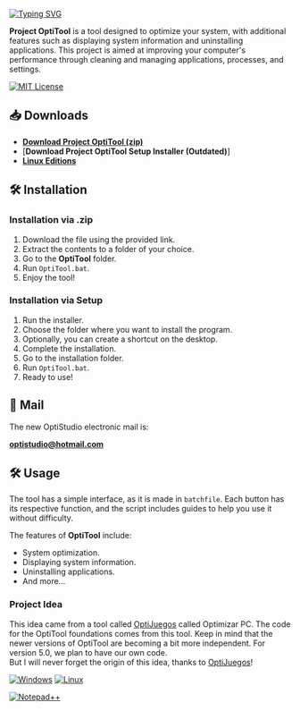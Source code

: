[![Typing SVG](https://readme-typing-svg.herokuapp.com?font=Kanit&weight=800&size=50&pause=1000&color=188EF7&vCenter=true&width=435&lines=Project%3A+OptiTool)](https://git.io/typing-svg)

**Project OptiTool** is a tool designed to optimize your system, with additional features such as displaying system information and uninstalling applications. This project is aimed at improving your computer's performance through cleaning and managing applications, processes, and settings.

[![MIT License](https://badgen.net/github/LICENSE/OptiStudioXD/OptiTool)](https://opensource.org/licenses/MIT)


## 📥 Downloads

- [**Download Project OptiTool (zip)**](https://github.com/OptiStudioXD/OptiTool/releases/download/4.0/OptiTool_v4.0.ES.zip)
- [**Download Project OptiTool Setup Installer (Outdated)**]
- [**Linux Editions**](https://goo.su/YCrUsg)

## 🛠️ Installation

### Installation via .zip

1. Download the file using the provided link.
2. Extract the contents to a folder of your choice.
3. Go to the **OptiTool** folder.
4. Run `OptiTool.bat`.
5. Enjoy the tool!

### Installation via Setup

1. Run the installer.
2. Choose the folder where you want to install the program.
3. Optionally, you can create a shortcut on the desktop.
4. Complete the installation.
5. Go to the installation folder.
6. Run `OptiTool.bat`.
7. Ready to use!

## 📧 Mail

The new OptiStudio electronic mail is:

**optistudio@hotmail.com**

## 🛠️ Usage

The tool has a simple interface, as it is made in `batchfile`. Each button has its respective function, and the script includes guides to help you use it without difficulty.

The features of **OptiTool** include:
- System optimization.
- Displaying system information.
- Uninstalling applications.
- And more...

### Project Idea

This idea came from a tool called [OptiJuegos](https://optijuegos.github.io) called Optimizar PC. The code for the OptiTool foundations comes from this tool. Keep in mind that the newer versions of OptiTool are becoming a bit more independent. For version 5.0, we plan to have our own code.  
But I will never forget the origin of this idea, thanks to [OptiJuegos](https://optijuegos.github.io)!

[![Windows](https://custom-icon-badges.demolab.com/badge/Windows-0078D6?logo=windows11&logoColor=white)](#) [![Linux](https://img.shields.io/badge/Linux-FCC624?logo=linux&logoColor=black)](#)

[![Notepad++](https://img.shields.io/badge/Notepad++-90E59A.svg?&logo=notepad%2b%2b&logoColor=black)](#)
